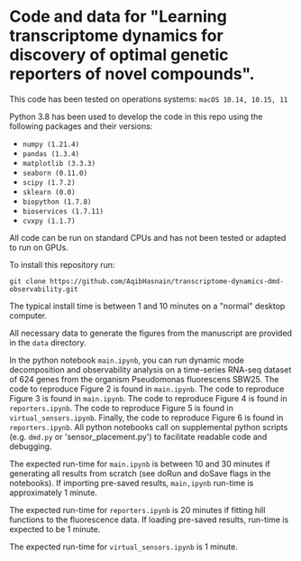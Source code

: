 # Code and data for "Learning transcriptome dynamics for discovery of optimal genetic reporters of novel compounds".

This code has been tested on operations systems: `macOS 10.14, 10.15, 11`

Python 3.8 has been used to develop the code in this repo using the following packages and their versions: 

- `numpy (1.21.4)`
- `pandas (1.3.4)`
- `matplotlib (3.3.3)`
- `seaborn (0.11.0)`
- `scipy (1.7.2)`
- `sklearn (0.0)`
- `biopython (1.7.8)`
- `bioservices (1.7.11)`
- `cvxpy (1.1.7)`

All code can be run on standard CPUs and has not been tested or adapted to run on GPUs. 

To install this repository run: 

`git clone https://github.com/AqibHasnain/transcriptome-dynamics-dmd-observability.git` 

The typical install time is between 1 and 10 minutes on a "normal" desktop computer.

All necessary data to generate the figures from the manuscript are provided in the `data` directory. 

In the python notebook `main.ipynb`, you can run dynamic mode decomposition and observability analysis on a time-series RNA-seq dataset of 624 genes from the organism Pseudomonas fluorescens SBW25. The code to reproduce Figure 2 is found in `main.ipynb`. The code to reproduce Figure 3 is found in `main.ipynb`. The code to reproduce Figure 4 is found in `reporters.ipynb`. The code to reproduce Figure 5 is found in `virtual_sensors.ipynb`. Finally, the code to reproduce Figure 6 is found in `reporters.ipynb`. All python notebooks call on supplemental python scripts (e.g. `dmd.py` or 'sensor_placement.py') to facilitate readable code and debugging. 

The expected run-time for `main.ipynb` is between 10 and 30 minutes if generating all results from scratch (see doRun and doSave flags in the notebooks). If importing pre-saved results, `main,ipynb` run-time is approximately 1 minute. 

The expected run-time for `reporters.ipynb` is 20 minutes if fitting hill functions to the fluorescence data. If loading pre-saved results, run-time is expected to be 1 minute. 

The expected run-time for `virtual_sensors.ipynb` is 1 minute.  
























